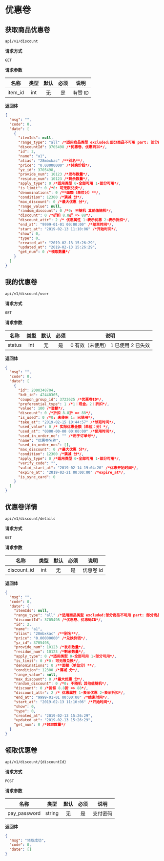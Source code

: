 # 优惠卷

## 获取商品优惠卷

`api/v1/discount`

**请求方式**

`GET`

**请求参数**

|  名称   | 类型 | 默认 | 必须 |  说明   |
| :-----: | :--: | :--: | :--: | :-----: |
| item_id | int  |  无  |  是  | 有赞 ID |

**返回体**

```json
{
  "msg": "",
  "code": 0,
  "date": [
    {
      "itemIds": null,
      "range_type": "all" /*适用商品类型 excluded:部分商品不可用 part: 部分商品可用 all: 全部可用*/,
      "discountId": 3705498 /*优惠卷、优惠码ID*/,
      "id": 2,
      "name": "a1",
      "alias": "28mbxkac" /**别名**/,
      "price": "0.00000000" /*兑换价钱*/,
      "yz_id": 3705498,
      "provide_num": 10123 /*发布数量*/,
      "residue_num": 10123 /*剩余数量*/,
      "apply_type": 0 /*适用类型 0-全部可用 1-部分可用*/,
      "is_limit": 0 /*0: 可无限兑换*/,
      "denominations": 0 /**面额（单位分）**/,
      "condition": 12300 /*满减 分*/,
      "max_discount": 0 /*最大优惠 分*/,
      "range_value": null,
      "random_discount": 0 /*0: 不随机 其他值随机*/,
      "discount": 0 /*折扣 8.8折 => 88*/,
      "discount_attr": 2 /* 优惠属性 1-表示优惠 2-表示折扣*/,
      "end_at": "9999-01-01 00:00:00" /*结束时间*/,
      "start_at": "2019-02-13 11:10:06" /*开始时间*/,
      "show": 0,
      "type": 0,
      "created_at": "2019-02-13 15:26:29",
      "updated_at": "2019-02-13 15:26:29",
      "get_num": 0 /*领取数量*/
    }
  ]
}
```

## 我的优惠卷

`api/v1/discount/user`

**请求方式**

`GET`

**请求参数**

|  名称  | 类型 | 默认 | 必须 |                说明                |
| :----: | :--: | :--: | :--: | :--------------------------------: |
| status | int  |  无  |  是  | 0 有效（未使用） 1 已使用 2 已失效 |

**返回体**

```json
{
  "msg": "",
  "code": 0,
  "date": [
    {
      "id": 2000348704,
      "kdt_id": 42440305,
      "coupon_group_id": 3723625 /*优惠卷ID*/,
      "preferential_type": 1 /*1：现金，2：折扣*/,
      "value": 100 /*金额*/,
      "discount": 0 /*折扣 8.8折 => 88*/,
      "is_used": 0 /*0: 未使用 1: 已使用*/,
      "take_at": "2019-02-15 10:44:57" /*领取时间*/,
      "used_value": 0 /* 实际优惠金额（单位：分）*/,
      "used_at": "0000-00-00 00:00:00" /*使用时间*/,
      "used_in_order_no": "" /*用于订单号*/,
      "name": "优惠卷名称",
      "used_in_order_nos": [],
      "max_discount": 0 /*最大优惠 分*/,
      "condition": 12300 /*满减 分*/,
      "apply_type": 0 /*适用类型 0-全部可用 1-部分可用*/,
      "verify_code": "",
      "valid_start_at": "2019-02-14 19:04:20" /*优惠开始时间*/,
      "expire_at": "2019-02-21 00:00:00" /*expire_at*/,
      "is_sync_card": 0
    }
  ]
}
```

## 优惠卷详情

`api/v1/discount/details`

**请求方式**

`GET`

**请求参数**

|    名称     | 类型 | 默认 | 必须 |   说明    |
| :---------: | :--: | :--: | :--: | :-------: |
| discount_id | int  |  无  |  是  | 优惠卷 id |

**返回体**

```json
{
  "msg": "",
  "code": 0,
  "date": {
    "itemIds": null,
    "range_type": "all" /*适用商品类型 excluded:部分商品不可用 part: 部分商品可用 all: 全部可用*/,
    "discountId": 3705498 /*优惠卷、优惠码ID*/,
    "id": 2,
    "name": "a1",
    "alias": "28mbxkac" /**别名**/,
    "price": "0.00000000" /*兑换价钱*/,
    "yz_id": 3705498,
    "provide_num": 10123 /*发布数量*/,
    "residue_num": 10123 /*剩余数量*/,
    "apply_type": 0 /*适用类型 0-全部可用 1-部分可用*/,
    "is_limit": 0 /*0: 可无限兑换*/,
    "denominations": 0 /**面额（单位分）**/,
    "condition": 12300 /*满减 分*/,
    "range_value": null,
    "max_discount": 0 /*最大优惠 分*/,
    "random_discount": 0 /*0: 不随机 其他值随机*/,
    "discount": 0 /*折扣 8.8折 => 88*/,
    "discount_attr": 2 /* 优惠属性 1-表示优惠 2-表示折扣*/,
    "end_at": "9999-01-01 00:00:00" /*结束时间*/,
    "start_at": "2019-02-13 11:10:06" /*开始时间*/,
    "show": 0,
    "type": 0,
    "created_at": "2019-02-13 15:26:29",
    "updated_at": "2019-02-13 15:26:29",
    "get_num": 0 /*领取数量*/
  }
}
```

## 领取优惠卷

`api/v1/discount/{discountId}`

**请求方式**

`POST`

**请求参数**

|     名称     |  类型  | 默认 | 必须 |   说明   |
| :----------: | :----: | :--: | :--: | :------: |
| pay_password | string |  无  |  是  | 支付密码 |

**返回体**

```json
{
  "msg": "领取成功",
  "code": 0,
  "date": []
}
```
